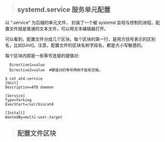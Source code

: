> ## systemd.service 服务单元配置

  以 ".service" 为后缀的单元文件， 封装了一个被 systemd 监视与控制的进程。配置文件就是普通的文本文件，可以用文本编辑器打开。

  可以看到，配置文件分成几个区块。每个区块的第一行，是用方括号表示的区别名，比如[Unit]。注意，配置文件的区块名和字段名，都是大小写敏感的。

  每个区块内部是一些等号连接的键值对:
  
      Directive1=value
      Directive2=value  #键值对的等号两侧不能有空格。

```
$ cat atd.service
[Unit]
Description=ATD daemon

[Service]
Type=forking
ExecStart=/usr/bin/atd

[Install]
WantedBy=multi-user.target

```

> ## 配置文件区块













